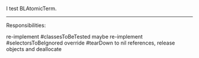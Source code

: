 I test BLAtomicTerm.

----
Responsibilities:

 re-implement #classesToBeTested
 maybe re-implement #selectorsToBeIgnored
 override #tearDown to nil references, release objects and deallocate



